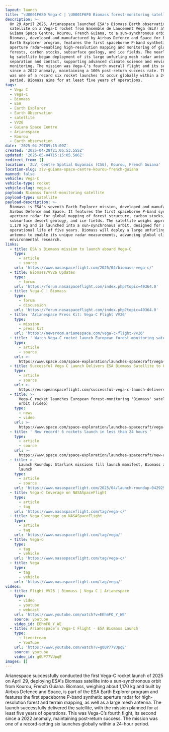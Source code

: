 ```yaml
---
layout: launch
title: "\U0001F680 Vega-C | \U0001F6F0 Biomass forest-monitoring satellite"
description: >-
  On 29 April 2025, Arianespace launched ESA's Biomass Earth observation
  satellite on a Vega-C rocket from Ensemble de Lancement Vega (ELV) at the
  Guiana Space Centre, Kourou, French Guiana, to a sun-synchronous orbit.
  Biomass, developed and manufactured by Airbus Defence and Space for ESA's
  Earth Explorer program, features the first spaceborne P-band synthetic
  aperture radar—enabling high-resolution mapping and monitoring of global
  forests, carbon stocks, subsurface geology, and ice fields. The nearly 1,200
  kg satellite began deployment of its large unfurling mesh radar antenna after
  separation and contact, supporting advanced climate science and environmental
  monitoring. The mission was Vega-C's fourth overall flight and its second
  since a 2022 anomaly, maintaining a 100% post-return success rate. This launch
  was one of a record six rocket launches to occur globally within a 24-hour
  period. Biomass aims for at least five years of operations.
tags:
  - Vega C
  - Vega-C
  - Biomass
  - ESA
  - Earth Explorer
  - Earth Observation
  - satellite
  - VV26
  - Guiana Space Centre
  - Arianespace
  - Kourou
  - Earth observation
date: '2025-04-29T09:15:00Z'
created: '2025-04-28T21:06:53.555Z'
updated: '2025-05-04T15:15:05.506Z'
redirect_from: []
location: 'ZLV, Centre Spatial Guyanais (CSG), Kourou, French Guiana'
location-slug: zlv-guiana-space-centre-kourou-french-guiana
manned: false
vehicle: Vega-C
vehicle-type: rocket
vehicle-slug: vega-c
payload: Biomass forest-monitoring satellite
payload-type: satellite
payload-description: >-
  Biomass is ESA's seventh Earth Explorer mission, developed and manufactured by
  Airbus Defence and Space. It features the first spaceborne P-band synthetic
  aperture radar for global mapping of forest structure, carbon stocks,
  subsurface desert geology, and ice fields. The satellite weighs approximately
  1,170 kg and is launched into a sun-synchronous orbit, designed for a minimum
  operational life of five years. Biomass will deploy a large unfurling mesh
  antenna to enable its unique radar measurements, advancing global climate and
  environmental research.
links:
  - title: ESA’s Biomass mission to launch aboard Vega-C
    type:
      - article
      - source
    url: 'https://www.nasaspaceflight.com/2025/04/biomass-vega-c/'
  - title: Biomass/VV26 Updates
    type:
      - forum
    url: 'https://forum.nasaspaceflight.com/index.php?topic=49364.0'
  - title: Vega-C | Biomass
    type:
      - forum
      - discussion
    url: 'https://forum.nasaspaceflight.com/index.php?topic=49364.0'
  - title: 'Arianespace Press Kit: Vega-C Flight VV26'
    type:
      - mission
      - press kit
    url: 'https://newsroom.arianespace.com/vega-c-flight-vv26'
  - title: ' Watch Vega-C rocket launch European forest-monitoring satellite to orbit on April 29 '
    type:
      - article
      - source
    url: >-
      https://www.space.com/space-exploration/launches-spacecraft/vega-c-rocket-launch-esa-biomass-forest-monitoring-satellite
  - title: Successful Vega C Launch Delivers ESA Biomass Satellite to Orbit
    type:
      - article
      - source
    url: >-
      https://europeanspaceflight.com/successful-vega-c-launch-delivers-esa-biomass-satellite-to-orbit/
  - title: >-
      Vega-C rocket launches European forest-monitoring 'Biomass' satellite to
      orbit (video)
    type:
      - news
      - video
    url: >-
      https://www.space.com/space-exploration/launches-spacecraft/vega-c-rocket-launch-esa-biomass-forest-monitoring-satellite
  - title: ' New record! 6 rockets launch in less than 24 hours '
    type:
      - article
      - source
    url: >-
      https://www.space.com/space-exploration/launches-spacecraft/new-record-6-rockets-launch-in-less-than-24-hours
  - title: >-
      Launch Roundup: Starlink missions fill launch manifest, Biomass and Alpha
      launch
    type:
      - article
      - source
    url: 'https://www.nasaspaceflight.com/2025/04/launch-roundup-042925/'
  - title: Vega-C Coverage on NASASpaceFlight
    type:
      - article
      - tag
    url: 'https://www.nasaspaceflight.com/tag/vega-c/'
  - title: Vega Coverage on NASASpaceFlight
    type:
      - article
      - tag
    url: 'https://www.nasaspaceflight.com/tag/vega/'
  - title: Vega-C
    type:
      - tag
      - vehicle
    url: 'https://www.nasaspaceflight.com/tag/vega-c/'
  - title: Vega
    type:
      - tag
      - vehicle
    url: 'https://www.nasaspaceflight.com/tag/vega/'
videos:
  - title: Flight VV26 | Biomass | Vega C | Arianespace
    type:
      - video
      - youtube
      - webcast
    url: 'https://www.youtube.com/watch?v=EEhmFO_Y_WE'
    source: youtube
    video_id: EEhmFO_Y_WE
  - title: Arianespace's Vega-C Flight - ESA Biomass Launch
    type:
      - livestream
      - YouTube
    url: 'https://www.youtube.com/watch?v=g0UP77VUpqE'
    source: youtube
    video_id: g0UP77VUpqE
images: []
---
```

Arianespace successfully conducted the first Vega-C rocket launch of 2025 on April 29, deploying ESA's Biomass satellite into a sun-synchronous orbit from Kourou, French Guiana. Biomass, weighing about 1,170 kg and built by Airbus Defence and Space, is part of the ESA Earth Explorer program and features the first spaceborne P-band synthetic aperture radar for high-resolution forest and terrain mapping, as well as a large mesh antenna. The launch successfully delivered the satellite, with the mission planned for at least five years of operations. This was Vega-C’s fourth flight, its second since a 2022 anomaly, maintaining post-return success. The mission was one of a record-setting six launches globally within a 24-hour period.
